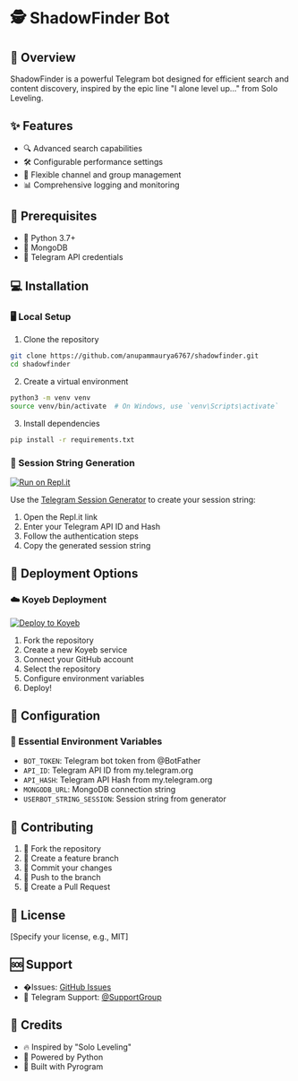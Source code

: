 # 🕵️ ShadowFinder Bot

## 🌟 Overview
ShadowFinder is a powerful Telegram bot designed for efficient search and content discovery, inspired by the epic line "I alone level up..." from Solo Leveling.

## ✨ Features
- 🔍 Advanced search capabilities
- 🛠 Configurable performance settings
- 🔐 Flexible channel and group management
- 📊 Comprehensive logging and monitoring

## 🚀 Prerequisites
- 🐍 Python 3.7+
- 🍃 MongoDB
- 📱 Telegram API credentials

## 💻 Installation

### 🖥 Local Setup
1. Clone the repository
```bash
git clone https://github.com/anupammaurya6767/shadowfinder.git
cd shadowfinder
```

2. Create a virtual environment
```bash
python3 -m venv venv
source venv/bin/activate  # On Windows, use `venv\Scripts\activate`
```

3. Install dependencies
```bash
pip install -r requirements.txt
```

### 🔑 Session String Generation
[![Run on Repl.it](https://replit.com/badge/github/yourusername/session-generator)](https://replit.com/@YourReplUsername/Telegram-Session-Generator)

Use the [Telegram Session Generator](https://replit.com/@tanjirouji7/Telegram-Session-Generator?v=1) to create your session string:

1. Open the Repl.it link
2. Enter your Telegram API ID and Hash
3. Follow the authentication steps
4. Copy the generated session string

## 🚢 Deployment Options

### ☁️ Koyeb Deployment
[![Deploy to Koyeb](https://www.koyeb.com/static/images/deploy/button.svg)](https://app.koyeb.com/deploy)

1. Fork the repository
2. Create a new Koyeb service
3. Connect your GitHub account
4. Select the repository
5. Configure environment variables
6. Deploy!

## 🔧 Configuration

### 🤖 Essential Environment Variables
- `BOT_TOKEN`: Telegram bot token from @BotFather
- `API_ID`: Telegram API ID from my.telegram.org
- `API_HASH`: Telegram API Hash from my.telegram.org
- `MONGODB_URL`: MongoDB connection string
- `USERBOT_STRING_SESSION`: Session string from generator

## 🤝 Contributing
1. 🍴 Fork the repository
2. 🌿 Create a feature branch
3. 📝 Commit your changes
4. 🚀 Push to the branch
5. 🔀 Create a Pull Request

## 📜 License
[Specify your license, e.g., MIT]

## 🆘 Support
- �Issues: [GitHub Issues](https://github.com/yourusername/shadowfinder/issues)
- 💬 Telegram Support: [@SupportGroup](https://t.me/bots_arena_support)

## 🌈 Credits
- 🔥 Inspired by "Solo Leveling"
- 🐍 Powered by Python
- 📡 Built with Pyrogram
```
